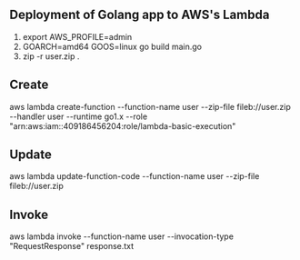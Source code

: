 ## Deployment of Golang app to AWS's Lambda

1. export AWS_PROFILE=admin
2. GOARCH=amd64 GOOS=linux go build main.go
3. zip -r user.zip .

## Create
aws lambda create-function --function-name user --zip-file fileb://user.zip --handler user --runtime go1.x --role "arn:aws:iam::409186456204:role/lambda-basic-execution"

## Update
aws lambda update-function-code --function-name user --zip-file fileb://user.zip

## Invoke
aws lambda invoke --function-name user --invocation-type "RequestResponse" response.txt